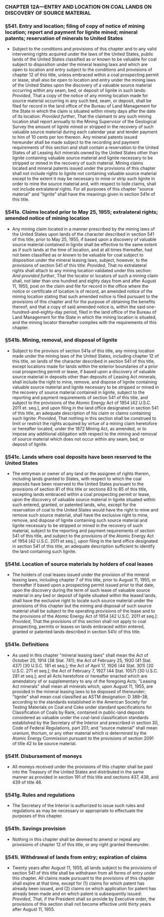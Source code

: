 ### **CHAPTER 12A—ENTRY AND LOCATION ON COAL LANDS ON DISCOVERY OF SOURCE MATERIAL**

### §541. Entry and location; filing of copy of notice of mining location; report and payment for lignite mined; mineral patents; reservation of minerals to United States
* Subject to the conditions and provisions of this chapter and to any valid intervening rights acquired under the laws of the United States, public lands of the United States classified as or known to be valuable for coal subject to disposition under the mineral leasing laws and which are open to location and entry subject to the conditions and provisions of chapter 12 of this title, unless embraced within a coal prospecting permit or lease, shall also be open to location and entry under the mining laws of the United States upon the discovery of a valuable source material occurring within any seam, bed, or deposit of lignite in such lands: _Provided_, That a copy of the notice of any mining location made for source material occurring in any such bed, seam, or deposit, shall be filed for record in the land office of the Bureau of Land Management for the State in which the claim is situated within ninety days after the date of its location: _Provided further_, That the claimant to any such mining location shall report annually to the Mining Supervisor of the Geological Survey the amount of lignite mined or stripped in the recovery of such valuable source material during each calendar year and tender payment to him of 10 cents per ton thereon. Any mineral patents issued hereunder shall be made subject to the recording and payment requirements of this section and shall contain a reservation to the United States of all Leasing Act minerals owned by the United States other than lignite containing valuable source material and lignite necessary to be stripped or mined in the recovery of such material. Mining claims located and mineral patents issued under the provisions of this chapter shall not include rights to lignite not containing valuable source material except to the extent it may be necessary to mine or strip such lignite in order to mine the source material and, with respect to lode claims, shall not include extralateral rights. For all purposes of this chapter "source material" and "lignite" shall have the meanings given in section 541e of this title.

### §541a. Claims located prior to May 25, 1955; extralateral rights; amended notice of mining location
* Any mining claim located in a manner prescribed by the mining laws of the United States upon lands of the character described in section 541 of this title, prior to May 25, 1955, if based upon a discovery of valuable source material contained in lignite shall be effective to the same extent as if such lands at the time of location, and at all times thereafter, had not been classified as or known to be valuable for coal subject to disposition under the mineral leasing laws, subject, however, to the provisions of section 541 of this title: _Provided_, That no extralateral rights shall attach to any mining location validated under this section: _And provided further_, That the locator or locators of such a mining claim shall, not later than one hundred and eighty days from and after August 11, 1955, post on the claim and file for record in the office where the notice or certificate of location is of record, an amended notice of the mining location stating that such amended notice is filed pursuant to the provisions of this chapter and for the purpose of obtaining the benefits thereof; and that a copy of said amended notice is, within the said one-hundred-and-eighty-day period, filed in the land office of the Bureau of Land Management for the State in which the mining location is situated, and the mining locator thereafter complies with the requirements of this chapter.

### §541b. Mining, removal, and disposal of lignite
* Subject to the provisos of section 541a of this title, any mining location made under the mining laws of the United States, including chapter 12 of this title, on lands of the character described in section 541 of this title, except locations made for lands within the exterior boundaries of a prior coal prospecting permit or lease, if based upon a discovery of valuable source material in deposits other than deposits of Leasing Act minerals, shall include the right to mine, remove, and dispose of lignite containing valuable source material and lignite necessary to be stripped or mined in the recovery of source material contained in lignite, subject to the reporting and payment requirements of section 541 of this title, and subject to the provisions of the Atomic Energy Act of 1954 [42 U.S.C. 2011 et. seq.], and upon filing in the land office designated in section 541 of this title, an adequate description of his claim or claims containing such lignite: _Provided_, That nothing in this section shall be construed to limit or restrict the rights acquired by virtue of a mining claim heretofore or hereafter located, under the 1872 Mining Act, as amended, or to impose any additional obligation with respect to the mining and removal of source material which does not occur within any seam, bed, or deposit of lignite.

### §541c. Lands where coal deposits have been reserved to the United States
* The entryman or owner of any land or the assignee of rights therein, including lands granted to States, with respect to which the coal deposits have been reserved to the United States pursuant to the provisions of section 81 of this title or sections 83 to 85 of this title, excepting lands embraced within a coal prospecting permit or lease, upon the discovery of valuable source material in lignite situated within such entered, granted, or patented lands, who, except for the reservation of coal to the United States would have the right to mine and remove such source material, shall have the exclusive right to mine, remove, and dispose of lignite containing such source material and lignite necessary to be stripped or mined in the recovery of such material, subject to the reporting and payment requirements of section 541 of this title, and subject to the provisions of the Atomic Energy Act of 1954 [42 U.S.C. 2011 et seq.], upon filing in the land office designated in section 541 of this title, an adequate description sufficient to identify the land containing such lignite.

### §541d. Location of source materials by holders of coal leases
* The holders of coal leases issued under the provision of the mineral leasing laws, including chapter 7 of this title, prior to August 11, 1955, or thereafter if based upon a prospecting permit issued prior to that date, upon the discovery during the term of such lease of valuable source material in any bed or deposit of lignite situated within the leased lands, shall have the exclusive right to locate such source material under the provisions of this chapter but the mining and disposal of such source material shall be subject to the operating provisions of the lease and to the provisions of the Atomic Energy Act of 1954 [42 U.S.C. 2011 et seq.]: _Provided_, That the provisions of this section shall not apply to coal prospecting, permits or leases on lands embraced within entered, granted or patented lands described in section 541c of this title.

### §541e. Definitions
* As used in this chapter "mineral leasing laws" shall mean the Act of October 20, 1914 (38 Stat. 741); the Act of February 25, 1920 (41 Stat. 437) [30 U.S.C. 181 et seq.]; the Act of April 17, 1926 (44 Stat. 301) [30 U.S.C. 271 et seq.]; the Act of February 7, 1927 (44 Stat. 1057) [30 U.S.C. 281 et seq.]; and all Acts heretofore or hereafter enacted which are amendatory of or supplementary to any of the foregoing Acts; "Leasing Act minerals" shall mean all minerals which, upon August 11, 1955, are provided in the mineral leasing laws to be disposed of thereunder; "lignite" shall mean coal classified as ASTM designation: D 388–38, according to the standards established in the American Society for Testing Materials on Coal and Coke under standard specifications for Classification of Coals by Rank, contained in public-land deposits considered as valuable under the coal-land classification standards established by the Secretary of the Interior and prescribed in section 30, Code of Federal Regulations, part 201; and "source material" shall mean uranium, thorium, or any other material which is determined by the Atomic Energy Commission pursuant to the provisions of section 2091 of title 42 to be source material.

### §541f. Disbursement of moneys
* All moneys received under the provisions of this chapter shall be paid into the Treasury of the United States and distributed in the same manner as provided in section 191 of this title and sections 437, 438, and 439 of title 48.

### §541g. Rules and regulations
* The Secretary of the Interior is authorized to issue such rules and regulations as may be necessary or appropriate to effectuate the purposes of this chapter.

### §541h. Savings provision
* Nothing in this chapter shall be deemed to amend or repeal any provisions of chapter 12 of this title, or any right granted thereunder.

### §541i. Withdrawal of lands from entry; expiration of claims
* Twenty years after August 11, 1955, all lands subject to the provisions of section 541 of this title shall be withdrawn from all forms of entry under this chapter. All claims made pursuant to the provisions of this chapter shall expire at that time, except for (1) claims for which patent has already been issued, and (2) claims on which application for patent has already been made and on which patent is subsequently issued: _Provided_, That, if the President shall so provide by Executive order, the provisions of this section shall not become effective until thirty years after August 11, 1955.
